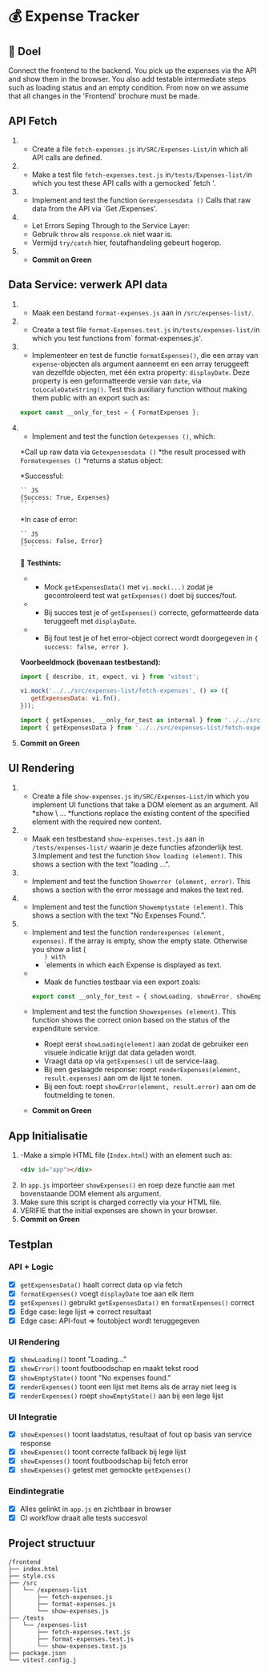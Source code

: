 # 💰 Expense Tracker

## 🎯 Doel

Connect the frontend to the backend. You pick up the expenses via the API and show them in the browser. You also add testable intermediate steps such as loading status and an empty condition.
From now on we assume that all changes in the 'Frontend' brochure must be made.

## API Fetch

1. - Create a file `fetch-expenses.js` in`/SRC/Expenses-List/`in which all API calls are defined.
2. - Make a test file `fetch-expenses.test.js` in`/tests/Expenses-list/`in which you test these API calls with a gemocked` fetch '.
3. - Implement and test the function `Gerexpensesdata ()` Calls that raw data from the API via `Get /Expenses'.
4. - Let Errors Seping Through to the Service Layer:

   * Gebruik `throw` als `response.ok` niet waar is.
   * Vermijd `try/catch` hier, foutafhandeling gebeurt hogerop.
5. - **Commit on Green**

## Data Service: verwerk API data

1. - Maak een bestand `format-expenses.js` aan in `/src/expenses-list/`.

2. - Create a test file `format-Expenses.test.js` in`/tests/expenses-list/`in which you test functions from` format-expenses.js'.

3. - Implementeer en test de functie `formatExpenses()`, die een array van `expense`-objecten als argument aanneemt en een array teruggeeft van dezelfde objecten, met één extra property: `displayDate`. Deze property is een geformatteerde versie van `date`, via `toLocaleDateString()`.
   Test this auxiliary function without making them public with an export such as:

   ```js
   export const __only_for_test = { FormatExpenses };
   ```

4. - Implement and test the function `Getexpenses ()`, which:

   *Call up raw data via `Getexpensesdata ()`
   *the result processed with `Formatexpenses ()`
   *returns a status object:

     *Successful:

       `` JS
       {Success: True, Expenses}
       `` `
     *In case of error:

       `` JS
       {Success: False, Error}
       `` `

   📌 **Testhints:**

   * - Mock `getExpensesData()` met `vi.mock(...)` zodat je gecontroleerd test wat `getExpenses()` doet bij succes/fout.
   * - Bij succes test je of `getExpenses()` correcte, geformatteerde data teruggeeft met `displayDate`.
   * - Bij fout test je of het error-object correct wordt doorgegeven in `{ success: false, error }`.

   **Voorbeeldmock (bovenaan testbestand):**
   ```js
   import { describe, it, expect, vi } from 'vitest';

   vi.mock('../../src/expenses-list/fetch-expenses', () => ({
      getExpensesData: vi.fn(),
   }));

   import { getExpenses, __only_for_test as internal } from '../../src/expenses-list/format-expenses';
   import { getExpensesData } from '../../src/expenses-list/fetch-expenses';
   ```

5. **Commit on Green**

## UI Rendering

1. - Create a file `show-expenses.js` in`/SRC/Expenses-List/`in which you implement UI functions that take a DOM element as an argument. All *show \ ... *functions replace the existing content of the specified element with the required new content.
2. - Maak een testbestand `show-expenses.test.js` aan in `/tests/expenses-list/` waarin je deze functies afzonderlijk test.
3.Implement and test the function `Show loading (element)`. This shows a section with the text "loading ...".
4. - Implement and test the function `Showerror (element, error)`. This shows a section with the error message and makes the text red.
5. - Implement and test the function `Showemptystate (element)`. This shows a section with the text "No Expenses Found.".
6. - Implement and test the function `renderexpenses (element, expenses)`. If the array is empty, show the empty state. Otherwise you show a list (<ul> `) with` <li> `elements in which each Expense is displayed as text.
7. - Maak de functies testbaar via een export zoals:

   ```js
   export const __only_for_test = { showLoading, showError, showEmptyState, renderExpenses };
   ```
8. Implement and test the function `Showexpenses (element)`.
   This function shows the correct onion based on the status of the expenditure service.

   * Roept eerst `showLoading(element)` aan zodat de gebruiker een visuele indicatie krijgt dat data geladen wordt.
   * Vraagt data op via `getExpenses()` uit de service-laag.
   * Bij een geslaagde response: roept `renderExpenses(element, result.expenses)` aan om de lijst te tonen.
   * Bij een fout: roept `showError(element, result.error)` aan om de foutmelding te tonen.
9. **Commit on Green**

## App Initialisatie

1. -Make a simple HTML file (`Index.html`) with an element such as:
   ```html
   <div id="app"></div>
   ```
2. In `app.js` importeer `showExpenses()` en roep deze functie aan met bovenstaande DOM element als argument.
3. Make sure this script is charged correctly via your HTML file.
4. VERIFIE that the initial expenses are shown in your browser.
5. **Commit on Green**

## Testplan

### API + Logic

* [X] `getExpensesData()` haalt correct data op via fetch
* [X] `formatExpenses()` voegt `displayDate` toe aan elk item
* [X] `getExpenses()` gebruikt `getExpensesData()` en `formatExpenses()` correct
* [X] Edge case: lege lijst => correct resultaat
* [X] Edge case: API-fout => foutobject wordt teruggegeven

### UI Rendering

* [X] `showLoading()` toont "Loading..."
* [X] `showError()` toont foutboodschap en maakt tekst rood
* [X] `showEmptyState()` toont "No expenses found."
* [X] `renderExpenses()` toont een lijst met items als de array niet leeg is
* [X] `renderExpenses()` roept `showEmptyState()` aan bij een lege lijst

### UI Integratie

* [X] `showExpenses()` toont laadstatus, resultaat of fout op basis van service response
* [X] `showExpenses()` toont correcte fallback bij lege lijst
* [X] `showExpenses()` toont foutboodschap bij fetch error
* [X] `showExpenses()` getest met gemockte `getExpenses()`

### Eindintegratie

* [X] Alles gelinkt in `app.js` en zichtbaar in browser
* [X] CI workflow draait alle tests succesvol

## Project structuur

```
/frontend
├── index.html
├── style.css
├── /src
│   └── /expenses-list
│       ├── fetch-expenses.js
│       ├── format-expenses.js
│       └── show-expenses.js
├── /tests
│   └── /expenses-list
│       ├── fetch-expenses.test.js
│       ├── format-expenses.test.js
│       └── show-expenses.test.js
├── package.json
└── vitest.config.j
```
